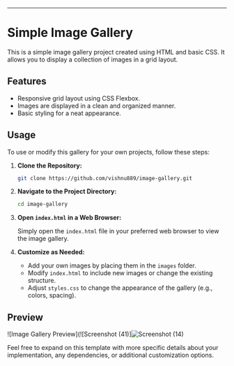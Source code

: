 

---

# Simple Image Gallery

This is a simple image gallery project created using HTML and basic CSS. It allows you to display a collection of images in a grid layout.

## Features

- Responsive grid layout using CSS Flexbox.
- Images are displayed in a clean and organized manner.
- Basic styling for a neat appearance.

## Usage

To use or modify this gallery for your own projects, follow these steps:

1. **Clone the Repository:**

   ```bash
   git clone https://github.com/vishnu889/image-gallery.git
   ```

2. **Navigate to the Project Directory:**

   ```bash
   cd image-gallery
   ```

3. **Open `index.html` in a Web Browser:**

   Simply open the `index.html` file in your preferred web browser to view the image gallery.

4. **Customize as Needed:**

   - Add your own images by placing them in the `images` folder.
   - Modify `index.html` to include new images or change the existing structure.
   - Adjust `styles.css` to change the appearance of the gallery (e.g., colors, spacing).

## Preview

![Image Gallery Preview](![Screenshot (41)]![Screenshot (14)](https://github.com/vishnu899/image___gallery/assets/173874095/5df13b62-4c80-4377-8a49-02e20f6acf94)



Feel free to expand on this template with more specific details about your implementation, any dependencies, or additional customization options.
